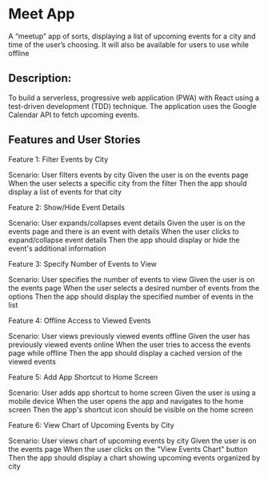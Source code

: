 # Meet App

A “meetup” app of sorts, displaying a list of upcoming events for a city and time of the user’s choosing. It will also be available for users to use while offline

## Description:

To build a serverless, progressive web application (PWA) with React using a test-driven development (TDD) technique. The application uses the Google
Calendar API to fetch upcoming events.

## Features and User Stories

Feature 1: Filter Events by City

Scenario: User filters events by city
Given the user is on the events page
When the user selects a specific city from the filter
Then the app should display a list of events for that city

Feature 2: Show/Hide Event Details

Scenario: User expands/collapses event details
Given the user is on the events page and there is an event with details
When the user clicks to expand/collapse event details
Then the app should display or hide the event's additional information

Feature 3: Specify Number of Events to View

Scenario: User specifies the number of events to view
Given the user is on the events page
When the user selects a desired number of events from the options
Then the app should display the specified number of events in the list

Feature 4: Offline Access to Viewed Events

Scenario: User views previously viewed events offline
Given the user has previously viewed events online
When the user tries to access the events page while offline
Then the app should display a cached version of the viewed events

Feature 5: Add App Shortcut to Home Screen

Scenario: User adds app shortcut to home screen
Given the user is using a mobile device
When the user opens the app and navigates to the home screen
Then the app's shortcut icon should be visible on the home screen

Feature 6: View Chart of Upcoming Events by City

Scenario: User views chart of upcoming events by city
Given the user is on the events page
When the user clicks on the "View Events Chart" button
Then the app should display a chart showing upcoming events organized by city
